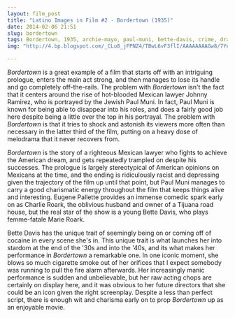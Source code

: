 ```yaml
---
layout: film_post
title: "Latino Images in Film #2 - Bordertown (1935)"
date: 2014-02-06 21:51
slug: bordertown
tags: Bordertown, 1935, archie-mayo, paul-muni, bette-davis, crime, drama, film-noir
img: "http://4.bp.blogspot.com/_CLu8_jFPNZ4/TBwL6vF3flI/AAAAAAAAGw8/7YeOMcuEXSo/s0/25b%2BBordertown.jpg"

---
```


_Bordertown_ is a great example of a film that starts off with an intriguing prologue, enters the main act strong, and then manages to lose its handle and go completely off-the-rails. The problem with _Bordertown_ isn't the fact that it centers around the rise of hot-blooded Mexican lawyer Johnny Ramirez, who is portrayed by the Jewish Paul Muni. In fact, Paul Muni is known for being able to disappear into his roles, and does a fairly good job here despite being a little over the top in his portrayal. The problem with _Bordertown_ is that it tries to shock and astonish its viewers more often than necessary in the latter third of the film, putting on a heavy dose of melodrama that it never recovers from.

_Bordertown_ is the story of a righteous Mexican lawyer who fights to achieve the American dream, and gets repeatedly trampled on despite his successes. The prologue is largely stereotypical of American opinions on Mexicans at the time, and the ending is ridiculously racist and depressing given the trajectory of the film up until that point, but Paul Muni manages to carry a good charismatic energy throughout the film that keeps things alive and interesting. Eugene Pallette provides an immense comedic spark early on as Charlie Roark, the oblivious husband and owner of a Tijuana road house, but the real star of the show is a young Bette Davis, who plays femme-fatale Marie Roark. 

Bette Davis has the unique trait of seemingly being on or coming off of cocaine in every scene she's in. This unique trait is what launches her into stardom at the end of the '30s and into the '40s, and its what makes her performance in _Bordertown_ a remarkable one. In one iconic moment, she blows so much cigarette smoke out of her orifices that I expect somebody was running to pull the fire alarm afterwards. Her increasingly manic performance is sudden and unbelievable, but her raw acting chops are certainly on display here, and it was obvious to her future directors that she could be an icon given the right screenplay. Despite a less than perfect script, there is enough wit and charisma early on to prop _Bordertown_ up as an enjoyable movie.